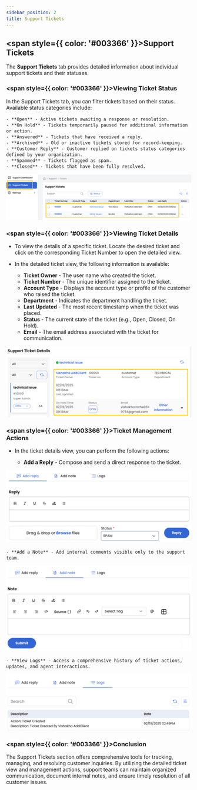 ```yaml
---
sidebar_position: 2
title: Support Tickets
---
```


## <span style={{ color: '#003366' }}>Support Tickets</span>

The **Support Tickets** tab provides detailed information about individual support tickets and their statuses.

### <span style={{ color: '#003366' }}>Viewing Ticket Status</span>

In the Support Tickets tab, you can filter tickets based on their status. Available status categories include:

    - **Open** - Active tickets awaiting a response or resolution.
    - **On Hold** - Tickets temporarily paused for additional information or action.
    - **Answered** - Tickets that have received a reply.
    - **Archived** - Old or inactive tickets stored for record-keeping.
    - **Customer Reply** - Customer replied on tickets status categories defined by your organization.
    - **Spammed** - Tickets flagged as spam.
    - **Closed** - Tickets that have been fully resolved.

![Profile Page](images/support_2.png)

### <span style={{ color: '#003366' }}>Viewing Ticket Details</span>

- To view the details of a specific ticket. Locate the desired ticket and click on the corresponding Ticket Number to open the detailed view.

- In the detailed ticket view, the following information is available:

    - **Ticket Owner** - The user name who created the ticket.
    - **Ticket Number** - The unique identifier assigned to the ticket.
    - **Account Type** - Displays the account type or profile of the customer who raised the ticket.
    - **Department** - Indicates the department handling the ticket.
    - **Last Updated** - The most recent timestamp when the ticket was placed.
    - **Status** - The current state of the ticket (e.g., Open, Closed, On Hold).
    - **Email** - The email address associated with the ticket for communication.

![Profile Page](images/support_3.png)

### <span style={{ color: '#003366' }}>Ticket Management Actions</span>

- In the ticket details view, you can perform the following actions:

    - **Add a Reply** - Compose and send a direct response to the ticket.

![Profile Page](images/support_4.png)

    - **Add a Note** - Add internal comments visible only to the support team.

![Profile Page](images/support_5.png)

    - **View Logs** - Access a comprehensive history of ticket actions, updates, and agent interactions.

![Profile Page](images/support_6.png)

### <span style={{ color: '#003366' }}>Conclusion</span>

The Support Tickets section offers comprehensive tools for tracking, managing, and resolving customer inquiries. By utilizing the detailed ticket view and management actions, support teams can maintain organized communication, document internal notes, and ensure timely resolution of all customer issues.